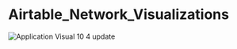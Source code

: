# Airtable_Network_Visualizations

![Application Visual 10 4 update](https://github.com/ArJonVar/Airtable_Network_Visualizations/assets/77558607/dcb8b79b-da08-47da-938e-faf9a92c35b9)
